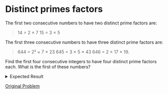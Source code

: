 # Distinct primes factors

The first two consecutive numbers to have two distinct prime factors are:

> 14 = 2 × 7
> 15 = 3 × 5

The first three consecutive numbers to have three distinct prime factors are:

> 644 = 2² × 7 × 23
> 645 = 3 × 5 × 43
> 646 = 2 × 17 × 19.

Find the first four consecutive integers to have four distinct prime factors each. What is the first of these numbers?

<details> 
<summary>Expected Result</summary>
```
1340433
```
</details>

[Original Problem](https://projecteuler.net/problem=47)
